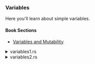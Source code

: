 ### Variables

Here you'll learn about simple variables.

#### Book Sections

- [Variables and Mutability](https://doc.rust-lang.org/book/ch03-01-variables-and-mutability.html)

<details>
<summary>variables1.rs</summary>
    When declare a variable in Rust, syntax says your must declare with `let`
</details>

<details>
<summary>variables2.rs</summary>
    If we want to compare a variable, that variable must be initialized(this means specifying an initial value to assign to it)
</details>
